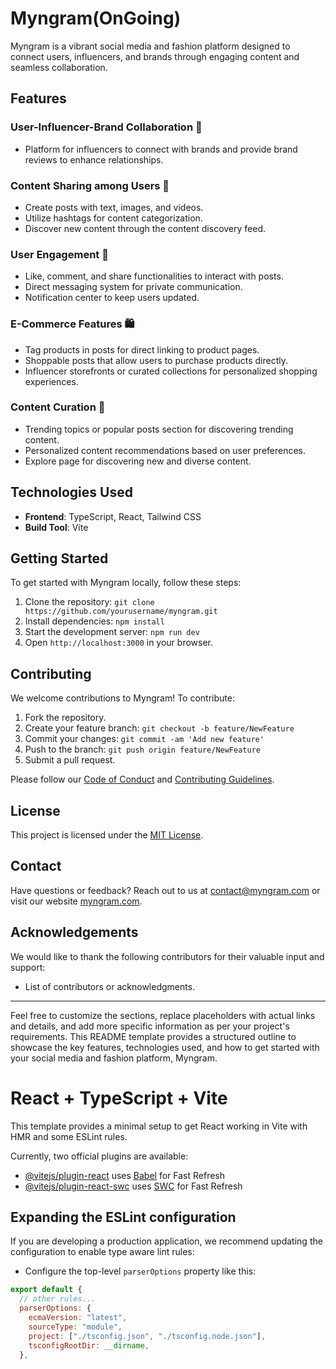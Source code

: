 # Myngram(OnGoing)

Myngram is a vibrant social media and fashion platform designed to connect users, influencers, and brands through engaging content and seamless collaboration.

## Features

### User-Influencer-Brand Collaboration 💼

- Platform for influencers to connect with brands and provide brand reviews to enhance relationships.
  
### Content Sharing among Users 📸

- Create posts with text, images, and videos.
- Utilize hashtags for content categorization.
- Discover new content through the content discovery feed.

### User Engagement 💬

- Like, comment, and share functionalities to interact with posts.
- Direct messaging system for private communication.
- Notification center to keep users updated.

### E-Commerce Features 🛍️

- Tag products in posts for direct linking to product pages.
- Shoppable posts that allow users to purchase products directly.
- Influencer storefronts or curated collections for personalized shopping experiences.

### Content Curation 🌟

- Trending topics or popular posts section for discovering trending content.
- Personalized content recommendations based on user preferences.
- Explore page for discovering new and diverse content.

## Technologies Used

- **Frontend**: TypeScript, React, Tailwind CSS
- **Build Tool**: Vite

## Getting Started

To get started with Myngram locally, follow these steps:

1. Clone the repository: `git clone https://github.com/yourusername/myngram.git`
2. Install dependencies: `npm install`
3. Start the development server: `npm run dev`
4. Open `http://localhost:3000` in your browser.

## Contributing

We welcome contributions to Myngram! To contribute:

1. Fork the repository.
2. Create your feature branch: `git checkout -b feature/NewFeature`
3. Commit your changes: `git commit -am 'Add new feature'`
4. Push to the branch: `git push origin feature/NewFeature`
5. Submit a pull request.

Please follow our [Code of Conduct](link-to-code-of-conduct.md) and [Contributing Guidelines](link-to-contributing.md).

## License

This project is licensed under the [MIT License](link-to-license.md).

## Contact

Have questions or feedback? Reach out to us at contact@myngram.com or visit our website [myngram.com](https://www.myngram.com).

## Acknowledgements

We would like to thank the following contributors for their valuable input and support:
- List of contributors or acknowledgments.

---

Feel free to customize the sections, replace placeholders with actual links and details, and add more specific information as per your project's requirements. This README template provides a structured outline to showcase the key features, technologies used, and how to get started with your social media and fashion platform, Myngram.


# React + TypeScript + Vite

This template provides a minimal setup to get React working in Vite with HMR and some ESLint rules.

Currently, two official plugins are available:

- [@vitejs/plugin-react](https://github.com/vitejs/vite-plugin-react/blob/main/packages/plugin-react/README.md) uses [Babel](https://babeljs.io/) for Fast Refresh
- [@vitejs/plugin-react-swc](https://github.com/vitejs/vite-plugin-react-swc) uses [SWC](https://swc.rs/) for Fast Refresh

## Expanding the ESLint configuration

If you are developing a production application, we recommend updating the configuration to enable type aware lint rules:

- Configure the top-level `parserOptions` property like this:

```js
export default {
  // other rules...
  parserOptions: {
    ecmaVersion: "latest",
    sourceType: "module",
    project: ["./tsconfig.json", "./tsconfig.node.json"],
    tsconfigRootDir: __dirname,
  },
